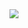 <img src="https://user-images.githubusercontent.com/77651050/133069114-62302d88-d8ad-44af-a17d-08ef7e0b11be.gif">
